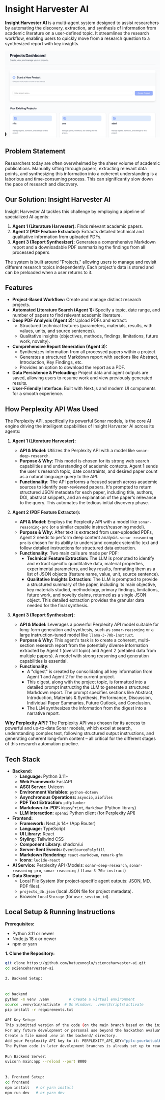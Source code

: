 # Insight Harvester AI 

**Insight Harvester AI** is a multi-agent system designed to assist researchers by automating the discovery, extraction, and synthesis of information from academic literature on a user-defined topic. It streamlines the research workflow, enabling users to quickly move from a research question to a synthesized report with key insights.

![Insight Harvester AI Screenshot](https://raw.githubusercontent.com/batuzunoglu/scienceharvester-ai/main/image.png) 

## Problem Statement

Researchers today are often overwhelmed by the sheer volume of academic publications. Manually sifting through papers, extracting relevant data points, and synthesizing this information into a coherent understanding is a laborious and time-consuming process. This can significantly slow down the pace of research and discovery.

## Our Solution: Insight Harvester AI

Insight Harvester AI tackles this challenge by employing a pipeline of specialized AI agents:

1.  **Agent 1 (Literature Harvester):** Finds relevant academic papers.
2.  **Agent 2 (PDF Feature Extractor):** Extracts detailed technical and qualitative information from uploaded PDFs.
3.  **Agent 3 (Report Synthesizer):** Generates a comprehensive Markdown report and a downloadable PDF summarizing the findings from all processed papers.

The system is built around "Projects," allowing users to manage and revisit different research topics independently. Each project's data is stored and can be preloaded when a user returns to it.

## Features

*   **Project-Based Workflow:** Create and manage distinct research projects.
*   **Automated Literature Search (Agent 1):** Specify a topic, date range, and number of papers to find relevant academic literature.
*   **Deep PDF Analysis (Agent 2):** Upload PDFs and extract:
    *   Structured technical features (parameters, materials, results, with values, units, and source sentences).
    *   Qualitative insights (objectives, methods, findings, limitations, future work, novelty).
*   **Comprehensive Report Generation (Agent 3):**
    *   Synthesizes information from all processed papers within a project.
    *   Generates a structured Markdown report with sections like Abstract, Introduction, Key Findings, etc.
    *   Provides an option to download the report as a PDF.
*   **Data Persistence & Preloading:** Project data and agent outputs are saved, allowing users to resume work and view previously generated results.
*   **User-Friendly Interface:** Built with Next.js and modern UI components for a smooth experience.

## How Perplexity API Was Used

The Perplexity API, specifically its powerful Sonar models, is the core AI engine driving the intelligent capabilities of Insight Harvester AI across its agents:

1.  **Agent 1 (Literature Harvester):**
    *   **API & Model:** Utilizes the Perplexity API with a model like `sonar-deep-research`.
    *   **Purpose & Why:** This model is chosen for its strong web search capabilities and understanding of academic contexts. Agent 1 sends the user's research topic, date constraints, and desired paper count as a natural language query to the API.
    *   **Functionality:** The API performs a focused search across academic sources to identify peer-reviewed papers. It's prompted to return structured JSON metadata for each paper, including title, authors, DOI, abstract snippets, and an explanation of the paper's relevance to the query. This automates the tedious initial discovery phase.

2.  **Agent 2 (PDF Feature Extractor):**
    *   **API & Model:** Employs the Perplexity API with a model like `sonar-reasoning-pro` (or a similar capable instruct/reasoning model).
    *   **Purpose & Why:** After text is extracted from user-uploaded PDFs, Agent 2 needs to perform deep content analysis. `sonar-reasoning-pro` is chosen for its ability to understand complex scientific text and follow detailed instructions for structured data extraction.
    *   **Functionality:** Two main calls are made per PDF:
        *   **Technical Feature Extraction:** The LLM is prompted to identify and extract specific quantitative data, material properties, experimental parameters, and key results, formatting them as a list of JSON objects (feature name, value, unit, source sentence).
        *   **Qualitative Insights Extraction:** The LLM is prompted to provide a structured summary of the paper, including its main objective, key materials studied, methodology, primary findings, limitations, future work, and novelty claims, returned as a single JSON object.
        This detailed extraction provides the granular data needed for the final synthesis.

3.  **Agent 3 (Report Synthesizer):**
    *   **API & Model:** Leverages a powerful Perplexity API model suitable for long-form generation and synthesis, such as `sonar-reasoning` or a large instruction-tuned model like `llama-3-70b-instruct`.
    *   **Purpose & Why:** This agent's task is to create a coherent, multi-section research report from the potentially diverse information extracted by Agent 1 (overall topic) and Agent 2 (detailed data from multiple papers). A model with strong reasoning and generation capabilities is essential.
    *   **Functionality:**
        *   A "digest" is created by consolidating all key information from Agent 1 and Agent 2 for the current project.
        *   This digest, along with the project topic, is formatted into a detailed prompt instructing the LLM to generate a structured Markdown report. The prompt specifies sections like Abstract, Introduction, Materials & Synthesis, Performance, Discussion, Individual Paper Summaries, Future Outlook, and Conclusion.
        *   The LLM synthesizes the information from the digest into a narrative report.

**Why Perplexity API?** The Perplexity API was chosen for its access to powerful and up-to-date Sonar models, which excel at search, understanding complex text, following structured output instructions, and generating coherent long-form content – all critical for the different stages of this research automation pipeline.

## Tech Stack

*   **Backend:**
    *   **Language:** Python 3.11+
    *   **Web Framework:** FastAPI
    *   **ASGI Server:** Uvicorn
    *   **Environment Variables:** `python-dotenv`
    *   **Asynchronous Operations:** `asyncio`, `aiofiles`
    *   **PDF Text Extraction:** `pdfplumber`
    *   **Markdown-to-PDF:** `WeasyPrint`, `Markdown` (Python library)
    *   **LLM Interaction:** `openai` Python client (for Perplexity API)
*   **Frontend:**
    *   **Framework:** Next.js 14+ (App Router)
    *   **Language:** TypeScript
    *   **UI Library:** React
    *   **Styling:** Tailwind CSS
    *   **Component Library:** shadcn/ui
    *   **Server-Sent Events:** `EventSourcePolyfill`
    *   **Markdown Rendering:** `react-markdown`, `remark-gfm`
    *   **Icons:** `lucide-react`
*   **AI Service:** Perplexity API (Models: `sonar-deep-research`, `sonar-reasoning-pro`, `sonar-reasoning` / `llama-3-70b-instruct`)
*   **Data Storage:**
    *   Local File System (for project-specific agent outputs: JSON, MD, PDF files).
    *   `projects_db.json` (local JSON file for project metadata).
    *   Browser `localStorage` (for `user_session_id`).

## Local Setup & Running Instructions

**Prerequisites:**
*   Python 3.11 or newer
*   Node.js 18.x or newer
*   npm or yarn

**1. Clone the Repository:**
   ```bash
   git clone https://github.com/batuzunoglu/scienceharvester-ai.git 
   cd scienceharvester-ai

   2. Backend Setup:


cd backend
python -m venv .venv         # Create a virtual environment
source .venv/bin/activate  # On Windows: .venv\Scripts\activate
pip install -r requirements.txt

API Key Setup:
This submitted version of the code (on the main branch based on the initial working commit) contains a pre-configured API key for Perplexity for ease of testing by judges during the hackathon.
For any future development or personal use beyond the hackathon evaluation, it is strongly recommended to remove the hardcoded key and use environment variables. To do this:
Create a file named .env in the backend/ directory.
Add your Perplexity API key to it: PERPLEXITY_API_KEY="pplx-yourActualKeyGoesHere"
The Python code in later development branches is already set up to read from this .env file.

Run Backend Server:
uvicorn main:app --reload --port 8000


3. Frontend Setup:
cd frontend
npm install   # or yarn install
npm run dev   # or yarn dev
